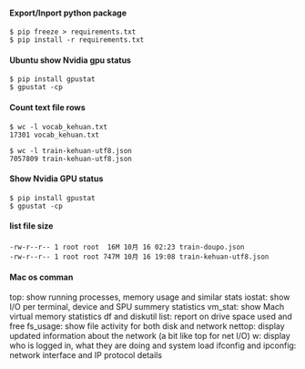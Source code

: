 #### Export/Inport python package
```
$ pip freeze > requirements.txt
$ pip install -r requirements.txt
```
#### Ubuntu show Nvidia gpu status
```
$ pip install gpustat
$ gpustat -cp
```
#### Count text file rows
``` 
$ wc -l vocab_kehuan.txt
17301 vocab_kehuan.txt

$ wc -l train-kehuan-utf8.json
7057809 train-kehuan-utf8.json
```

#### Show Nvidia GPU status
```
$ pip install gpustat
$ gpustat -cp
```

#### list file size
```ls -lh
-rw-r--r-- 1 root root  16M 10月 16 02:23 train-doupo.json
-rw-r--r-- 1 root root 747M 10月 16 19:08 train-kehuan-utf8.json
```

#### Mac os comman
top: show running processes, memory usage and similar stats
iostat: show I/O per terminal, device and SPU summery statistics
vm_stat: show Mach virtual memory statistics
df and diskutil list: report on drive space used and free
fs_usage: show file activity for both disk and network
nettop: display updated information about the network (a bit like top for net I/O)
w: display who is logged in, what they are doing and system load
ifconfig and ipconfig: network interface and IP protocol details
